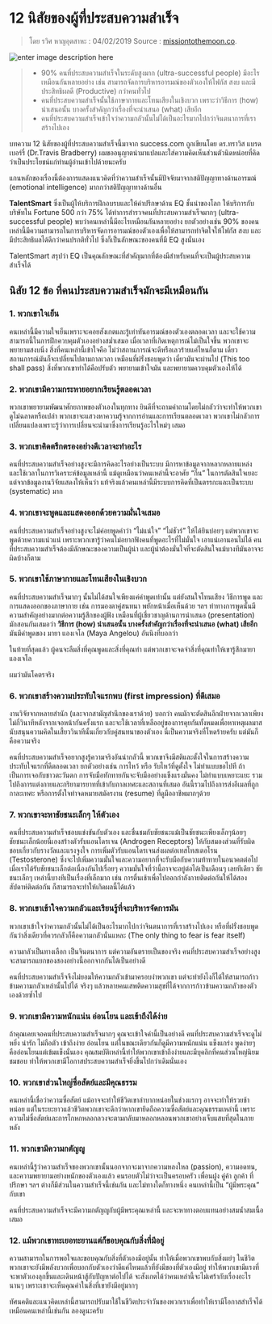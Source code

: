
12 นิสัยของผู้ที่ประสบความสำเร็จ
===

> โดย รวิศ หาญอุตสาหะ : 04/02/2019
> Source : [missiontothemoon.co](https://missiontothemoon.co/12-habit-keys-tosuccess/).

![enter image description here](https://s3-ap-southeast-1.amazonaws.com/mission-to-the-moon/wp-content/uploads/2019/02/03094803/key-success-featured.jpg)

>-   90% คนที่ประสบความสำเร็จในระดับสูงมาก (ultra-successful people) มีอะไรเหมือนกันหลายอย่าง เช่น สามารถจัดการบริหารอารมณ์ของตัวเองให้โฟกัส สงบ และมีประสิทธิผลดี (Productive) กว่าคนทั่วไป
>-   คนที่ประสบความสำเร็จนั้นใช้ภาษากายและโทนเสียงในเชิงบวก เพราะว่าวิธีการ (how) นำเสนอนั้น บางครั้งสำคัญกว่าเรื่องที่จะนำเสนอ (what) เสียอีก
>-   คนที่ประสบความสำเร็จเข้าใจว่าความกลัวนั้นไม่ได้เป็นอะไรมากไปกว่าจินตนาการที่เราสร้างไปเอง

บทความ 12 นิสัยของผู้ที่ประสบความสำเร็จนี้มาจาก success.com ถูกเขียนโดย ดร.ทราวิส แบรดเบอร์รี่ (Dr.Travis Bradberry) ผมขออนุญาตนำมาแปลและใส่ความคิดเห็นส่วนตัวนิดหน่อยที่คิดว่าเป็นประโยชน์แก่ท่านผู้อ่านเข้าไปด้วยนะครับ

แกนหลักของเรื่องนี้ต้องการแสดงแนวคิดที่ว่าความสำเร็จนั้นมีปัจจัยมาจากสติปัญญาทางด้านอารมณ์ (emotional intelligence) มากกว่าสติปัญญาทางด้านอื่น

**TalentSmart** ซึ่งเป็นผู้ให้บริการฝึกอบรบและให้คำปรึกษาด้าน EQ ชั้นนำของโลก ให้บริการกับบริษัทใน Fortune 500 กว่า 75% ได้ทำการสำรวจคนที่ประสบความสำเร็จมากๆ (ultra-successful people) พบว่าคนเหล่านี้มีอะไรเหมือนกันหลายอย่าง ยกตัวอย่างเช่น 90% ของคนเหล่านี้มีความสามารถในการบริหารจัดการอารมณ์ของตัวเองเพื่อให้สามารถทำจิตใจให้โฟกัส สงบ และมีประสิทธิผลได้ดีกว่าคนปรกติทั่วไป ซึ่งก็เป็นลักษณะของคนที่มี EQ สูงนั่นเอง

TalentSmart สรุปว่า EQ เป็นคุณลักษณะที่สำคัญมากที่ต้องมีสำหรับคนที่จะเป็นผู้ประสบความสำเร็จได้

## นิสัย 12 ข้อ ที่คนประสบความสำเร็จมักจะมีเหมือนกัน

### 1. พวกเขาใจเย็น

คนเหล่านี้มีความใจเย็นเพราะจะคอยสังเกตและรู้เท่าทันอารมณ์ของตัวเองตลอดเวลา และจะใช้ความสามารถนี้ในการฝึกควบคุมตัวเองอย่างสม่ำเสมอ เมื่อเวลาที่เกิดเหตุการณ์ไม่เป็นใจขึ้น พวกเขาจะพยายามสงบนิ่ง สิ่งที่คนเหล่านี้เข้าใจคือ ไม่ว่าสถานการณ์จะดีหรือเลวร้ายแค่ไหนก็ตาม เดี๋ยวสถานการณ์มันก็จะเปลี่ยนไปตามกาลเวลา เหมือนที่ฝรั่งชอบพูดว่า เดี๋ยวมันจะผ่านไป (This too shall pass) สิ่งที่พวกเขาทำได้คือปรับตัว พยายามเข้าใจมัน และพยายามควบคุมตัวเองให้ได้

### 2. พวกเขามีความกระหายอยากเรียนรู้ตลอดเวลา

พวกเขาพยายามพัฒนาศักยภาพของตัวเองในทุกทาง ยินดีที่จะถามคำถามโดยไม่กลัวว่าจะทำให้พวกเขาดูไม่ฉลาดหรือเปล่า พวกเขาจะแสวงหาความรู้จากการอ่านและการเรียนตลอดเวลา พวกเขาไม่กลัวการเปลี่ยนแปลงเพราะรู้ว่าการเปลี่ยนจะนำมาซึ่งการเรียนรู้อะไรใหม่ๆ เสมอ

### 3. พวกเขาคิดตรึกตรองอย่างดีเวลาจะทำอะไร

คนที่ประสบความสำเร็จอย่างสูงจะมีการคิดอะไรอย่างเป็นระบบ มีการหาข้อมูลจากหลากหลายแหล่ง และใช้เวลาในการวิเคราะห์ข้อมูลเหล่านี้ แม้ดูเหมือนว่าคนเหล่านี้จะอาศัย “กึ๋น” ในการตัดสินใจเยอะ แต่จากข้อมูลงานวิจัยแสดงให้เห็นว่า แท้จริงแล้วคนเหล่านี้มีระบบการคิดที่เป็นตรรกะและเป็นระบบ (systematic) มาก

### 4. พวกเขาจะพูดและแสดงออกด้วยความมั่นใจเสมอ

คนที่ประสบความสำเร็จอย่างสูงจะไม่ค่อยพูดคำว่า “ไม่แน่ใจ” “ไม่ชัวร์” ให้ได้ยินบ่อยๆ แต่พวกเขาจะพูดด้วยความแน่วแน่ เพราะพวกเขารู้ว่าคนไม่อยากฟังคนที่พูดอะไรที่ไม่มั่นใจ เอาแน่เอานอนไม่ได้ คนที่ประสบความสำเร็จต้องมีลักษณะของความเป็นผู้นำ และผู้นำต้องมั่นใจที่จะตัดสินใจแม้บางทีมันอาจจะผิดบ้างก็ตาม

### 5. พวกเขาใช้ภาษากายและโทนเสียงในเชิงบวก

คนที่ประสบความสำเร็จมากๆ นั้นไม่ได้สนใจเพียงแค่คำพูดเท่านั้น แต่ยังสนใจโทนเสียง วิธีการพูด และการแสดงออกของภาษากาย เช่น การมองตาคู่สนทนา พยักหน้าเมื่อเห็นด้วย ฯลฯ ท่าทางการพูดนั้นมีความสำคัญอย่างมากต่อความรู้สึกของผู้ฟัง เหมือนที่ผู้เชี่ยวชาญด้านการนำเสนอ (presentation) มักสอนกันเสมอว่า  **วิธีการ (how) นำเสนอนั้น บางครั้งสำคัญกว่าเรื่องที่จะนำเสนอ (what) เสียอีก**  มันมีคำพูดของ มายา แองเจโล (Maya Angelou) อันนึงที่บอกว่า

ในท้ายที่สุดแล้ว ผู้คนจะลืมสิ่งที่คุณพูดและสิ่งที่คุณทำ แต่พวกเขาจะจดจำสิ่งที่คุณทำให้เขารู้สึกมายา แองเจโล

ผมว่ามันโคตรจริง

### 6. พวกเขาสร้างความประทับใจแรกพบ (first impression) ที่ดีเสมอ

งานวิจัยจากหลายสำนัก (และจากสามัญสำนึกของเราด้วย) บอกว่า คนมักจะตัดสินอีกฝ่ายจากเวลาเพียงไม่กี่วินาทีหลังจากเจอหน้ากันครั้งแรก และจะใช้เวลาที่เหลืออยู่ของการคุยกันทั้งหมดเพื่อหาเหตุผลมาสนับสนุนความคิดในเสี้ยววินาทีนั้นเกี่ยวกับคู่สนทนาของตัวเอง นี่เป็นความจริงที่โหดร้ายครับ แต่มันก็คือความจริง

คนที่ประสบความสำเร็จอยากสูงรู้ความจริงอันน่ากลัวนี้ พวกเขาจึงมีสติและตั้งใจในการสร้างความประทับใจแรกที่ดีตลอดเวลา ยกตัวอย่างเช่น การไหว้ หรือ รับไหว้ที่ดูตั้งใจ ไม่ทำแบบขอไปที ถ้าเป็นการเจอกับชาวตะวันตก การจับมือทักทายกันจะจับมืออย่างแข็งแรงมั่นคง ไม่ทำแบบเหยาะแยะ รวมไปถึงการแต่งกายและกริยามารยาทที่เข้ากับกาลเทศะและสถานที่เสมอ อันนี้รวมไปถึงการส่งอีเมลที่ถูกกาละเทศะ หรือการตั้งใจทำจดหมายสมัครงาน (resume) ที่ดูมืออาชีพมากๆด้วย

### 7. พวกเขาจะหาชัยชนะเล็กๆ ให้ตัวเอง

คนที่ประสบความสำเร็จชอบแข่งขันกับตัวเอง และชื่นชมกับชัยชนะแม้เป็นชัยชนะเพียงเล็กๆน้อยๆ ชัยชนะเล็กน้อยนี่เองสร้างตัวรับแอนโดรเจน (Androgen Receptors) ให้กับสมองส่วนที่รับผิดชอบเกี่ยวกับรางวัลและแรงจูงใจ การเพิ่มตัวรับแอนโดรเจนส่งผลต่อเทสโทสเตอโรน (Testosterone) ซึ่งจะไปเพิ่มความมั่นใจและความอยากที่จะรับมือกับความท้าทายในอนาคตต่อไป เมื่อเราได้รับชัยชนะเล็กต่อเนื่องกันไปเรื่อยๆ ความมั่นใจที่ว่านี้อาจจะอยู่ต่อได้เป็นเดือนๆ เลยทีเดียว ชัยชนะเล็กๆ เหล่านี้บางทีเป็นเรื่องที่เล็กมาก เช่น การตื่นเช้าเพื่อไปออกกำลังกายติดต่อกันให้ได้สองสัปดาห์ติดต่อกัน ก็สามารถจะทำให้เกิดผลนี้ได้แล้ว

### 8. พวกเขาเข้าใจความกลัวและเรียนรู้ที่จะบริหารจัดการมัน

พวกเขาเข้าใจว่าความกลัวนั้นไม่ได้เป็นอะไรมากไปกว่าจินตนาการที่เราสร้างไปเอง หรือที่ฝรั่งชอบพูดกันว่าสิ่งเดียวที่ควรกลัวก็คือความกลัวนั่นแหละ (The only thing to fear is fear itself)

ความกลัวเป็นทางเลือก เป็นจินตนาการ แต่ความอันตรายเป็นของจริง คนที่ประสบความสำเร็จอย่างสูงจะสามารถแยกของสองอย่างนี้ออกจากกันได้เป็นอย่างดี

คนที่ประสบความสำเร็จจึงไม่ยอมให้ความกลัวเข้ามาครอบงำพวกเขา แต่จะทำยังไงก็ได้ให้สามารถก้าวข้ามความกลัวเหล่านั้นไปได้ จริงๆ แล้วหลายคนเสพติดความสุขที่ได้จากการก้าวข้ามความกลัวของตัวเองด้วยซ้ำไป

### 9. พวกเขามีความหนักแน่น อ่อนโยน และเข้าถึงได้ง่าย

ถ้าคุณเคยเจอคนที่ประสบความสำเร็จมากๆ คุณจะเข้าใจคำนี้เป็นอย่างดี คนที่ประสบความสำเร็จจะดูไม่หยิ่ง น่ารัก ไม่ถือตัว เข้าถึงง่าย อ่อนโยน แต่ในขณะเดียวกันก็ดูมีความหนักแน่น แข็งแกร่ง พูดง่ายๆ คืออ่อนโยนแต่เข้มแข็งนั่นเอง คุณสมบัติเหล่านี้ทำให้พวกเขาเข้าถึงง่ายและมีบุคลิกที่คนส่วนใหญ่นิยมชมชอบ ทำให้พวกเขามีโอกาสประสบความสำเร็จยิ่งขึ้นไปกว่าเดิมนั่นเอง

### 10. พวกเขาส่วนใหญ่ซื่อสัตย์และมีคุณธรรม

คนเหล่านี้เชื่อว่าความซื่อสัตย์ แม้อาจจะทำให้ชีวิตเขาลำบากหน่อยในช่วงแรกๆ อาจจะทำให้รวยช้าหน่อย แต่ในระยะยาวแล้วชีวิตพวกเขาจะดีกว่าหากเขายึดถือความซื่อสัตย์และคุณธรรมเหล่านี้ เพราะความไม่ซื่อสัตย์และการโกหกหลอกลวงจะตามกลับมาหลอกหลอนพวกเขาอย่างเจ็บแสบที่สุดในภายหลัง

### 11. พวกเขามีความกตัญญู

คนเหล่านี้รู้ว่าความสำเร็จของพวกเขานั้นนอกจากจะมาจากความหลงใหล​ (passion), ความอดทน, และความพยายามอย่างหนักของตัวเองแล้ว คนรอบตัวไม่ว่าจะเป็นครอบครัว เพื่อนฝูง คู่ค้า ลูกค้า ที่ปรึกษา ฯลฯ ต่างก็มีส่วนในความสำเร็จนี้เช่นกัน และไม่ทางใดก็ทางหนึ่ง คนเหล่านี้เป็น “ผู้มีพระคุณ” กับเขา

คนที่ประสบความสำเร็จจะมีความกตัญญูกับผู้มีพระคุณเหล่านี้ และจะหาทางตอบแทนอย่างสมน้ำสมเนื้อเสมอ

### 12. แม้พวกเขาทะเยอทะยานแต่ก็ขอบคุณกับสิ่งที่มีอยู่

ความสามารถในการพอใจและขอบคุณกับสิ่งที่ตัวเองมีอยู่นั้น ทำให้เมื่อพวกเขาพบกับสิ่งแย่ๆ ในชีวิต พวกเขาจะยังมีพลังบวกเพื่อบอกกับตัวเองว่าดีแค่ไหนแล้วที่ยังมีของที่ตัวเองมีอยู่ ทำให้พวกเขามีแรงที่จะพาตัวเองลุกขึ้นและเดินหน้าสู้กับปัญหาต่อไปได้ จะสังเกตได้ว่าคนเหล่านี้จะไม่เศร้ากับเรื่องอะไรนานๆ เพราะเขาจะเห็นคุณค่าในสิ่งที่เขายังมีอยู่มากๆ


ทัศนคติและแนวคิดเหล่านี้สามารถปรับมาใช้ในชีวิตประจำวันของพวกเราเพื่อทำให้เรามีโอกาสสำเร็จได้เหมือนคนเหล่านี้เช่นกัน ลองดูนะครับ
<!--stackedit_data:
eyJoaXN0b3J5IjpbLTEzMTU0NDgxNDksLTM4MzQ2NTY4OV19
-->